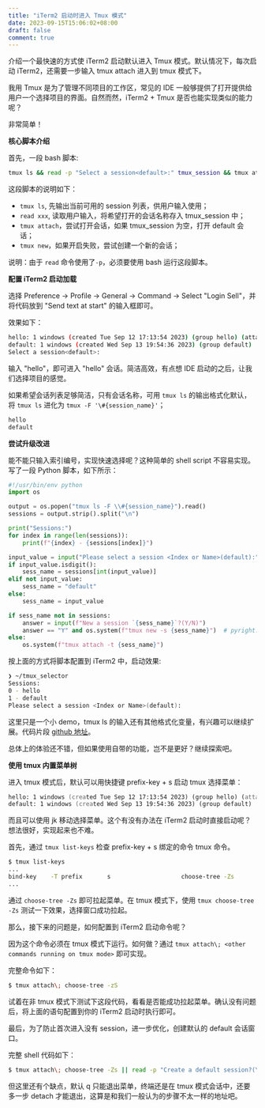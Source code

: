 ```yaml
---
title: "iTerm2 启动时进入 Tmux 模式"
date: 2023-09-15T15:06:02+08:00
draft: false
comment: true
---
```


介绍一个最快速的方式使 iTerm2 启动默认进入 Tmux 模式。默认情况下，每次启动 iTerm2，还需要一步输入 tmux attach 进入到 tmux 模式下。

我用 Tmux 是为了管理不同项目的工作区，常见的 IDE 一般够提供了打开提供给用户一个选择项目的界面。自然而然，iTerm2 + Tmux 是否也能实现类似的能力呢？

非常简单！

**核心脚本介绍**

首先，一段 bash 脚本:

```bash
tmux ls && read -p "Select a session<default>:" tmux_session && tmux attach -t ${tmux_session:-default} || tmux new -s ${tmux_session:-default}
```

这段脚本的说明如下：

- `tmux ls`, 先输出当前可用的 session 列表，供用户输入使用；
- `read xxx`, 读取用户输入，将希望打开的会话名称存入 tmux_session 中；
- `tmux attach`，尝试打开会话，如果 tmux_session 为空，打开 default 会话；
- `tmux new`，如果开启失败，尝试创建一个新的会话；

说明：由于 `read` 命令使用了`-p`，必须要使用 bash 运行这段脚本。

**配置 iTerm2 启动加载**

选择 Preference -> Profile -> General -> Command -> Select "Login Sell"，并将代码放到 "Send text at start" 的输入框即可。

效果如下：

```bash
hello: 1 windows (created Tue Sep 12 17:13:54 2023) (group hello) (attached)
default: 1 windows (created Wed Sep 13 19:54:36 2023) (group default)
Select a session<default>:
```

输入 "hello"，即可进入 "hello" 会话。简洁高效，有点想 IDE 启动的之后，让我们选择项目的感觉。

如果希望会话列表足够简洁，只有会话名称，可用 `tmux ls` 的输出格式化默认，将 `tmux ls` 进化为 `tmux -F '\#{session_name}'`；

```bash
hello
default
```

**尝试升级改进**

能不能只输入索引编号，实现快速选择呢？这种简单的 shell script 不容易实现。写了一段 Python 脚本，如下所示：

```python
#!/usr/bin/env python
import os

output = os.popen("tmux ls -F \\#{session_name}").read()
sessions = output.strip().split("\n")

print("Sessions:")
for index in range(len(sessions)):
    print(f"{index} - {sessions[index]}")

input_value = input("Please select a session <Index or Name>(default):")
if input_value.isdigit():
    sess_name = sessions[int(input_value)]
elif not input_value:
    sess_name = "default"
else:
    sess_name = input_value

if sess_name not in sessions:
    answer = input(f"New a session `{sess_name}`?(Y/N)")
    answer == "Y" and os.system(f"tmux new -s {sess_name}")  # pyright: ignore
else:
    os.system(f"tmux attach -t {sess_name}")
```

按上面的方式将脚本配置到 iTerm2 中，启动效果:

```bash
❯ ~/tmux_selector
Sessions:
0 - hello
1 - default
Please select a session <Index or Name>(default):
```


这里只是一个小 demo，tmux ls 的输入还有其他格式化变量，有兴趣可以继续扩展。代码片段 [github 地址](https://gist.github.com/poloxue/37d3d79b35964ab8d885296b84ab4b5a)。

总体上的体验还不错，但如果使用自带的功能，岂不是更好？继续探索吧。

**使用 tmux 内置菜单树**

进入 tmux 模式后，默认可以用快捷键 prefix-key + s 启动 tmux 选择菜单：

```zsh
hello: 1 windows (created Tue Sep 12 17:13:54 2023) (group hello) (attached)
default: 1 windows (created Wed Sep 13 19:54:36 2023) (group default)
```

而且可以使用 jk 移动选择菜单。这个有没有办法在 iTerm2 启动时直接启动呢？想法很好，实现起来也不难。

首先，通过 `tmux list-keys` 检查 prefix-key + s 绑定的命令 tmux 命令。

```zsh
$ tmux list-keys
...
bind-key    -T prefix       s                    choose-tree -Zs
...
```

通过 `choose-tree -Zs` 即可拉起菜单。在 tmux 模式下，使用 `tmux choose-tree -Zs` 测试一下效果，选择窗口成功拉起。

那么，接下来的问题是，如何配置到 iTerm2 启动命令呢？

因为这个命令必须在 tmux 模式下运行。如何做？通过 `tmux attach\; <other commands running on tmux mode>`  即可实现。

完整命令如下：

```zsh
$ tmux attach\; choose-tree -zS
```

试着在非 tmux 模式下测试下这段代码，看看是否能成功拉起菜单。确认没有问题后，将上面的语句配置到你的 iTerm2 启动时执行即可。

最后，为了防止首次进入没有 session，进一步优化，创建默认的 default 会话窗口。

完整 shell 代码如下：

```bash
$ tmux attach\; choose-tree -Zs || read -p "Create a default session?(Y/N)" anwser && [[ "${anwser}" == "Y" ]] && tmux new -t default
```

但这里还有个缺点，默认 q 只能退出菜单，终端还是在 tmux 模式会话中，还要多一步 detach 才能退出，这算是和我们一般认为的步骤不太一样的地址吧。

